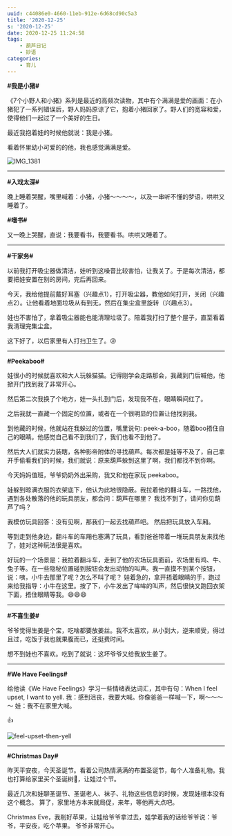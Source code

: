 ```yaml
---
uuid: c44086e0-4660-11eb-912e-6d68cd90c5a3
title: '2020-12-25'
s: '2020-12-25'
date: 2020-12-25 11:24:58
tags:
	- 葫芦日记
	- 妙语
categories:
	- 育儿
---
```




**\#我是小猪\#**

《7个小野人和小猪》系列是最近的高频次读物，其中有个满满是爱的画面：在小猪犯了一系列错误后，野人妈妈原谅了它，抱着小猪回家了。野人们的宽容和爱，使得他们一起过了一个美好的生日。

最近我抱着娃的时候他就说：我是小猪。

看着怀里幼小可爱的的他，我也感觉满满是爱。

![IMG_1381](https://blog-assets.liupei.xin/assets/2020-12-25/7-savage-and-a-piglet-go-home.jpg-public)



---

<!-- more -->



**\#入戏太深\#**

晚上睡着哭醒，嘴里喊着：小猪，小猪～～～～，以及一串听不懂的梦语，哄哄又睡着了。



**\#嗜书\#**

又一晚上哭醒，直说：我要看书，我要看书。哄哄又睡着了。

---



**\#干家务\#**

以前我打开吸尘器做清洁，娃听到这噪音比较害怕，让我关了。于是每次清洁，都要把娃安置在别的房间，完后再回来。

今天，我给他提前戴好耳塞（兴趣点1），打开吸尘器，教他如何打开，关闭（兴趣点2）。让他看着地面垃圾从有到无，然后在集尘盒里旋转（兴趣点3）。

娃也不害怕了，拿着吸尘器能也能清理垃圾了。陪着我打扫了整个屋子，直至看着我清理完集尘盒。

这下好了，以后家里有人打扫卫生了。😜

---



**\#Peekaboo\#**

娃很小的时候就喜欢和大人玩躲猫猫。记得刚学会走路那会，我藏到门后喊他，他掀开门找到我了非常开心。

然后第二次我换了个地方，娃一头扎到门后，发现我不在，眼睛瞬间红了。

之后我就一直藏一个固定的位置，或者在一个很明显的位置让他找到我。



到他藏的时候，他就站在我躲过的位置，嘴里说句: peek-a-boo，随着boo捂住自己的眼睛。他感觉自己看不到我们了，我们也看不到他了。

然后大人们就实力装瞎，各种影帝附体的寻找葫芦。每次都是娃等不及了，自己拿开手偷看我们的时候，我们就说：原来葫芦躲到这里了啊，我们都找不到你啊。



今天妈妈值班，爷爷奶奶外出采购，我又和他在家玩 peekaboo。

娃躲到晾满衣服的衣架底下，他认为此地很隐蔽。我拉着他的翻斗车，一路找他，遇到各处散落的他的玩具朋友，都会问：葫芦在哪里？ 我找不到了，请问你见葫芦了吗？ 

我模仿玩具回答：没有见啊，那我们一起去找葫芦吧。 然后把玩具放入车厢。

等到走到他身边，翻斗车的车厢也塞满了玩具，看到爸爸带着一堆玩具朋友来找他了，娃对这种玩法很是喜欢。



好玩的一个场景是：我拉着翻斗车，走到了他的农场玩具面前，农场里有鸡、牛、兔子等。在一些隐秘位置碰到按钮会发出动物的叫声。我一直摸不到某个按钮，说：咦，小牛去那里了呢？怎么不叫了呢？ 娃着急的，拿开捂着眼睛的手，跑过来给我指导：小牛在这里。按了下，小牛发出了哞哞的叫声，然后很快又跑回衣架下面，捂住眼睛等我。😄😄😄

---



**\#不喜生姜\#**

爷爷觉得生姜是个宝，吃啥都要放姜丝。我不太喜欢，从小到大，逆来顺受，得过且过，吃饭于我也就果腹而已，还挺费时间。

想不到娃也不喜欢。吃到了就说：这坏爷爷又给我放生姜了。

---



**\#We Have Feelings\#**

给他读《We Have Feelings》学习一些情绪表达词汇，其中有句：When I feel upset, I want to yell.
我：感到沮丧，我要大喊。你像爸爸一样喊一下，啊～～～～
娃：我不在家里大喊。

👍

![feel-upset-then-yell](https://blog-assets.liupei.xin/assets/2020-12-25/feel-upset-then-yell.jpg-public)


---




**\#Christmas Day\#**

昨天平安夜，今天圣诞节。看着公司热情满满的布置圣诞节，每个人准备礼物。我也打算给家里买个圣诞树🎄，让娃过个节。

最近几次和娃聊圣诞节、圣诞老人、袜子、礼物这些信息的时候，发现娃根本没有这个概念。 算了，家里地方本来就局促，来年，等他再大点吧。

Christmas Eve，我削好苹果，让娃给爷爷拿过去，娃学着我的话给爷爷说：爷爷，平安夜，吃个苹果。 爷爷非常开心。

